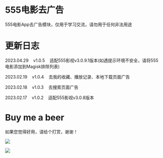# 555电影去广告

555电影App去广告模块，仅用于学习交流，请勿用于任何非法用途

# 更新日志

2023.04.29&nbsp;&nbsp;&nbsp;&nbsp;v1.0.5&nbsp;&nbsp;&nbsp;&nbsp;适配555影视v3.0.9.1版本(如遇提示环境不安全，请将555电影添加到Magisk排除列表)

2023.02.19&nbsp;&nbsp;&nbsp;&nbsp;v1.0.4&nbsp;&nbsp;&nbsp;&nbsp;去我的收藏、播放记录、本地下载页面广告

2023.02.18&nbsp;&nbsp;&nbsp;&nbsp;v1.0.3&nbsp;&nbsp;&nbsp;&nbsp;去搜索页面广告

2023.02.17&nbsp;&nbsp;&nbsp;&nbsp;v1.0.2&nbsp;&nbsp;&nbsp;&nbsp;适配555影视v3.0.8版本

# Buy me a beer

如果您觉得好用，请给个打赏，谢谢！

![](https://gitee.com/guangzishushu/image_hosting/raw/master/pictures/mm_reward.png)



![](https://gitee.com/guangzishushu/image_hosting/raw/master/pictures/alipay.jpg)